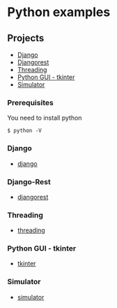 # Python examples


## Projects

- [Django](#django)
- [Djangorest](#djangorest)
- [Threading](#threading)
- [Python GUI - tkinter](#python-gui-tkinter)
- [Simulator](#simulator)


### Prerequisites
You need to install python

```
$ python -V

```

### Django
* [django](django)

### Django-Rest
* [djangorest](djangorest)

### Threading
* [threading](Threading)

### Python GUI - tkinter
* [tkinter](tkinter)

### Simulator
* [simulator](simulator)